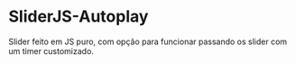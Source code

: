 # SliderJS-Autoplay
Slider feito em JS puro, com opção para funcionar passando os slider com um timer customizado.
